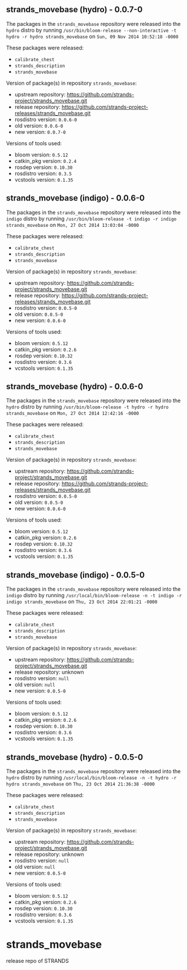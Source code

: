 ## strands_movebase (hydro) - 0.0.7-0

The packages in the `strands_movebase` repository were released into the `hydro` distro by running `/usr/bin/bloom-release --non-interactive -t hydro -r hydro strands_movebase` on `Sun, 09 Nov 2014 10:52:18 -0000`

These packages were released:
- `calibrate_chest`
- `strands_description`
- `strands_movebase`

Version of package(s) in repository `strands_movebase`:
- upstream repository: https://github.com/strands-project/strands_movebase.git
- release repository: https://github.com/strands-project-releases/strands_movebase.git
- rosdistro version: `0.0.6-0`
- old version: `0.0.6-0`
- new version: `0.0.7-0`

Versions of tools used:
- bloom version: `0.5.12`
- catkin_pkg version: `0.2.4`
- rosdep version: `0.10.30`
- rosdistro version: `0.3.5`
- vcstools version: `0.1.35`


## strands_movebase (indigo) - 0.0.6-0

The packages in the `strands_movebase` repository were released into the `indigo` distro by running `/usr/bin/bloom-release -t indigo -r indigo strands_movebase` on `Mon, 27 Oct 2014 13:03:04 -0000`

These packages were released:
- `calibrate_chest`
- `strands_description`
- `strands_movebase`

Version of package(s) in repository `strands_movebase`:
- upstream repository: https://github.com/strands-project/strands_movebase.git
- release repository: https://github.com/strands-project-releases/strands_movebase.git
- rosdistro version: `0.0.5-0`
- old version: `0.0.5-0`
- new version: `0.0.6-0`

Versions of tools used:
- bloom version: `0.5.12`
- catkin_pkg version: `0.2.6`
- rosdep version: `0.10.32`
- rosdistro version: `0.3.6`
- vcstools version: `0.1.35`


## strands_movebase (hydro) - 0.0.6-0

The packages in the `strands_movebase` repository were released into the `hydro` distro by running `/usr/bin/bloom-release -t hydro -r hydro strands_movebase` on `Mon, 27 Oct 2014 12:42:16 -0000`

These packages were released:
- `calibrate_chest`
- `strands_description`
- `strands_movebase`

Version of package(s) in repository `strands_movebase`:
- upstream repository: https://github.com/strands-project/strands_movebase.git
- release repository: https://github.com/strands-project-releases/strands_movebase.git
- rosdistro version: `0.0.5-0`
- old version: `0.0.5-0`
- new version: `0.0.6-0`

Versions of tools used:
- bloom version: `0.5.12`
- catkin_pkg version: `0.2.6`
- rosdep version: `0.10.32`
- rosdistro version: `0.3.6`
- vcstools version: `0.1.35`


## strands_movebase (indigo) - 0.0.5-0

The packages in the `strands_movebase` repository were released into the `indigo` distro by running `/usr/local/bin/bloom-release -n -t indigo -r indigo strands_movebase` on `Thu, 23 Oct 2014 22:01:21 -0000`

These packages were released:
- `calibrate_chest`
- `strands_description`
- `strands_movebase`

Version of package(s) in repository `strands_movebase`:
- upstream repository: https://github.com/strands-project/strands_movebase.git
- release repository: unknown
- rosdistro version: `null`
- old version: `null`
- new version: `0.0.5-0`

Versions of tools used:
- bloom version: `0.5.12`
- catkin_pkg version: `0.2.6`
- rosdep version: `0.10.30`
- rosdistro version: `0.3.6`
- vcstools version: `0.1.35`


## strands_movebase (hydro) - 0.0.5-0

The packages in the `strands_movebase` repository were released into the `hydro` distro by running `/usr/local/bin/bloom-release -n -t hydro -r hydro strands_movebase` on `Thu, 23 Oct 2014 21:36:38 -0000`

These packages were released:
- `calibrate_chest`
- `strands_description`
- `strands_movebase`

Version of package(s) in repository `strands_movebase`:
- upstream repository: https://github.com/strands-project/strands_movebase.git
- release repository: unknown
- rosdistro version: `null`
- old version: `null`
- new version: `0.0.5-0`

Versions of tools used:
- bloom version: `0.5.12`
- catkin_pkg version: `0.2.6`
- rosdep version: `0.10.30`
- rosdistro version: `0.3.6`
- vcstools version: `0.1.35`


strands_movebase
================

release repo of STRANDS
